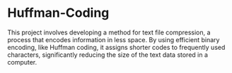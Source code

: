 # Huffman-Coding
This project involves developing a method for text file compression, a process that encodes information in less space. By using efficient binary encoding, like Huffman coding, it assigns shorter codes to frequently used characters, significantly reducing the size of the text data stored in a computer.
